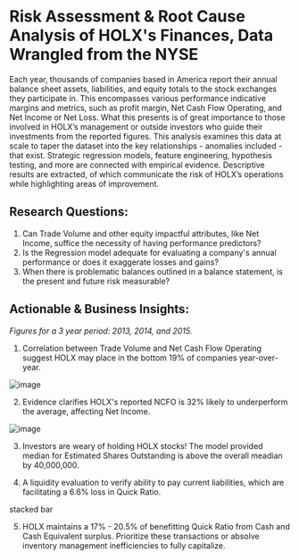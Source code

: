 # Risk Assessment & Root Cause Analysis of HOLX's Finances, Data Wrangled from the NYSE
Each year, thousands of companies based in America report their annual balance sheet assets, liabilities, and equity totals to the stock exchanges they participate in. This encompasses various performance indicative margins and metrics, such as profit margin, Net Cash Flow Operating, and Net Income or Net Loss. What this presents is of great importance to those involved in HOLX’s management or outside investors who guide their investments from the reported figures. This analysis examines this data at scale to taper the dataset into the key relationships - anomalies included - that exist. Strategic regression models, feature engineering, hypothesis testing, and more are connected with empirical evidence. Descriptive results are extracted, of which communicate the risk of HOLX’s operations while highlighting areas of improvement.

## Research Questions:
1. Can Trade Volume and other equity impactful attributes, like Net Income, suffice the necessity of having performance predictors?
2. Is the Regression model adequate for evaluating a company's annual performance or does it exaggerate losses and gains?
3. When there is problematic balances outlined in a balance statement, is the present and future risk measurable?

## Actionable & Business Insights:
*Figures for a 3 year period: 2013, 2014, and 2015.*
1. Correlation between Trade Volume and Net Cash Flow Operating suggest HOLX may place in the bottom 19% of companies year-over-year.

![image](https://github.com/kinsiv/RiskAssessment_RootCause_Finances/assets/89998643/ecd990a2-01ab-44d9-83a1-dac83bdbc439)



2. Evidence clarifies HOLX's reported NCFO is 32% likely to underperform the average, affecting Net Income. 

![image](https://github.com/kinsiv/RiskAssessment_RootCause_Finances/assets/89998643/2f2fb214-c134-473f-8553-935719ee9a13)



3. Investors are weary of holding HOLX stocks! The model provided median for Estimated Shares Outstanding is above the overall meadian by 40,000,000.





4. A liquidity evaluation to verify ability to pay current liabilities, which are facilitating a 6.6% loss in Quick Ratio.

stacked bar 



5. HOLX maintains a 17% - 20.5% of benefitting Quick Ratio from Cash and Cash Equivalent surplus. Prioritize these transactions or absolve inventory management inefficiencies to fully capitalize.
